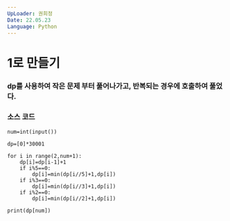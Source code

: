 ```yaml
---
UpLoader: 권희정
Date: 22.05.23
Language: Python
---
```


# 1로 만들기

 
  

### dp를 사용하여 작은 문제 부터 풀어나가고, 반복되는 경우에 호출하여 풀었다.  



### 소스 코드

```
num=int(input())

dp=[0]*30001

for i in range(2,num+1):
    dp[i]=dp[i-1]+1
    if i%5==0:
        dp[i]=min(dp[i//5]+1,dp[i])
    if i%3==0:
        dp[i]=min(dp[i//3]+1,dp[i])
    if i%2==0:
        dp[i]=min(dp[i//2]+1,dp[i])

print(dp[num])

```
